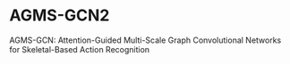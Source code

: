 # AGMS-GCN2
AGMS-GCN: Attention-Guided Multi-Scale Graph Convolutional Networks for Skeletal-Based Action Recognition
